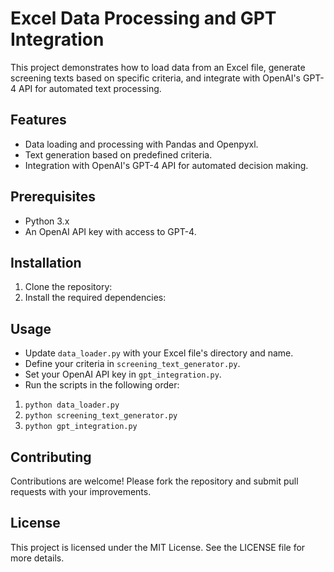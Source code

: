 # Excel Data Processing and GPT Integration

This project demonstrates how to load data from an Excel file, generate screening texts based on specific criteria, and integrate with OpenAI's GPT-4 API for automated text processing.

## Features

- Data loading and processing with Pandas and Openpyxl.
- Text generation based on predefined criteria.
- Integration with OpenAI's GPT-4 API for automated decision making.

## Prerequisites

- Python 3.x
- An OpenAI API key with access to GPT-4.

## Installation

1. Clone the repository:
2. Install the required dependencies:

## Usage

- Update `data_loader.py` with your Excel file's directory and name.
- Define your criteria in `screening_text_generator.py`.
- Set your OpenAI API key in `gpt_integration.py`.
- Run the scripts in the following order:
1. `python data_loader.py`
2. `python screening_text_generator.py`
3. `python gpt_integration.py`

## Contributing

Contributions are welcome! Please fork the repository and submit pull requests with your improvements.

## License

This project is licensed under the MIT License. See the LICENSE file for more details.

